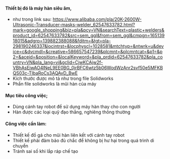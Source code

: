 #### Thiết bị đó là máy hàn siêu âm, 
- như trong link sau: https://www.alibaba.com/pla/20K-2600W-Ultrasonic-Transducer-masks-welder_62547633782.html?mark=google_shopping&biz=pla&pcy=VN&searchText=plastic+welders&product_id=62547633782&src=sem_ggl&from=sem_ggl&cmpgn=16513918015&adgrp=139882388088&fditm=&tgt=pla-298190246337&locintrst=&locphyscl=1028581&mtchtyp=&ntwrk=u&device=c&dvcmdl=&creative=586657547239&plcmnt=&plcmntcat=&p1=&p2=&aceid=&position=&localKeyword=&pla_prdid=62547633782&pla_country=VN&pla_lang=vi&gclid=CjwKCAjw2f-VBhAsEiwAO4lNeL9EE0BG_0jrBFC6wtz5b06WodWzAnr2svf50e5MFKBQS03c-TIbaRoCs3AQAvD_BwE
- Kích thước được mô tả như trong file Solidworks
- Phần file solidworks là mũi hàn của máy

#### Mục tiêu công việc;
- Dùng cánh tay robot để sử dụng máy hàn thay cho con người
- Hàn được các loại quỹ đạo thẳng, nghiêng thông thường

#### Công việc cần làm:
- Thiết kế đồ gá cho mũi hàn liên kết với cánh tay robot
- Thiết kế phải đảm bảo đủ chắc để không bị hư hại trong quá trình di chuyển
- Tránh sai số khi lắp ráp chế tạo